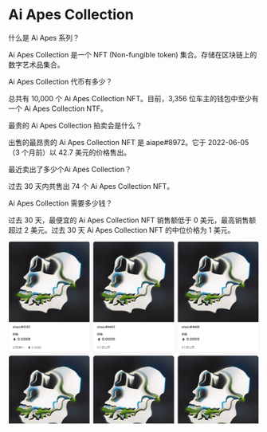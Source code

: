 # Ai Apes Collection

什么是 Ai Apes 系列？

Ai Apes Collection 是一个 NFT (Non-fungible token) 集合。存储在区块链上的数字艺术品集合。

Ai Apes Collection 代币有多少？

总共有 10,000 个 Ai Apes Collection NFT。目前，3,356 位车主的钱包中至少有一个 Ai Apes Collection NTF。

最贵的 Ai Apes Collection 拍卖会是什么？

出售的最昂贵的 Ai Apes Collection NFT 是 aiape#8972。它于 2022-06-05（3 个月前）以 42.7 美元的价格售出。

最近卖出了多少个Ai Apes Collection？

过去 30 天内共售出 74 个 Ai Apes Collection NFT。

Ai Apes Collection 需要多少钱？

过去 30 天，最便宜的 Ai Apes Collection NFT 销售额低于 0 美元，最高销售额超过 2 美元。过去 30 天 Ai Apes Collection NFT 的中位价格为 1 美元。

![nft](1662263197548.png)

